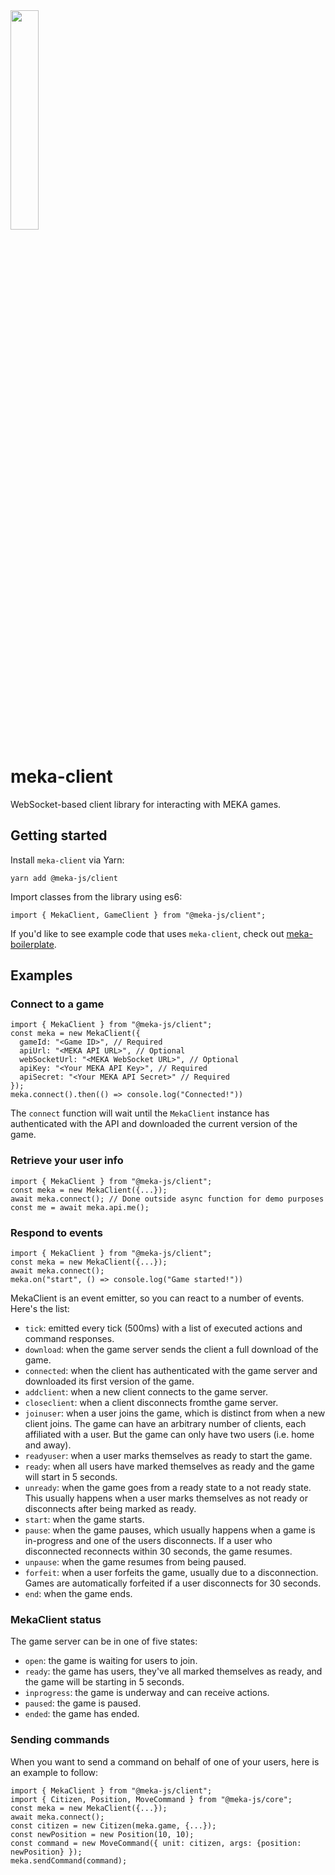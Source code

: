 <img src="https://playmeka.com/meka-logo-black.svg" width="30%" />

# meka-client

WebSocket-based client library for interacting with MEKA games.

## Getting started

Install `meka-client` via Yarn:

```
yarn add @meka-js/client
```

Import classes from the library using es6:

```
import { MekaClient, GameClient } from "@meka-js/client";
```

If you'd like to see example code that uses `meka-client`, check out [meka-boilerplate](https://github.com/playmeka/meka-boilerplate).

## Examples

### Connect to a game

```
import { MekaClient } from "@meka-js/client";
const meka = new MekaClient({
  gameId: "<Game ID>", // Required
  apiUrl: "<MEKA API URL>", // Optional
  webSocketUrl: "<MEKA WebSocket URL>", // Optional
  apiKey: "<Your MEKA API Key>", // Required
  apiSecret: "<Your MEKA API Secret>" // Required
});
meka.connect().then(() => console.log("Connected!"))
```

The `connect` function will wait until the `MekaClient` instance has authenticated with the API and downloaded the current version of the game.

### Retrieve your user info

```
import { MekaClient } from "@meka-js/client";
const meka = new MekaClient({...});
await meka.connect(); // Done outside async function for demo purposes
const me = await meka.api.me();
```

### Respond to events

```
import { MekaClient } from "@meka-js/client";
const meka = new MekaClient({...});
await meka.connect();
meka.on("start", () => console.log("Game started!"))
```

MekaClient is an event emitter, so you can react to a number of events. Here's the list:

- `tick`: emitted every tick (500ms) with a list of executed actions and command responses.
- `download`: when the game server sends the client a full download of the game.
- `connected`: when the client has authenticated with the game server and downloaded its first version of the game.
- `addclient`: when a new client connects to the game server.
- `closeclient`: when a client disconnects fromthe game server.
- `joinuser`: when a user joins the game, which is distinct from when a new client joins. The game can have an arbitrary number of clients, each affiliated with a user. But the game can only have two users (i.e. home and away).
- `readyuser`: when a user marks themselves as ready to start the game.
- `ready`: when all users have marked themselves as ready and the game will start in 5 seconds.
- `unready`: when the game goes from a ready state to a not ready state. This usually happens when a user marks themselves as not ready or disconnects after being marked as ready.
- `start`: when the game starts.
- `pause`: when the game pauses, which usually happens when a game is in-progress and one of the users disconnects. If a user who disconnected reconnects within 30 seconds, the game resumes.
- `unpause`: when the game resumes from being paused.
- `forfeit`: when a user forfeits the game, usually due to a disconnection. Games are automatically forfeited if a user disconnects for 30 seconds.
- `end`: when the game ends.

### MekaClient status

The game server can be in one of five states:

- `open`: the game is waiting for users to join.
- `ready`: the game has users, they've all marked themselves as ready, and the game will be starting in 5 seconds.
- `inprogress`: the game is underway and can receive actions.
- `paused`: the game is paused.
- `ended`: the game has ended.

### Sending commands

When you want to send a command on behalf of one of your users, here is an example to follow:

```
import { MekaClient } from "@meka-js/client";
import { Citizen, Position, MoveCommand } from "@meka-js/core";
const meka = new MekaClient({...});
await meka.connect();
const citizen = new Citizen(meka.game, {...});
const newPosition = new Position(10, 10);
const command = new MoveCommand({ unit: citizen, args: {position: newPosition} });
meka.sendCommand(command);
```
